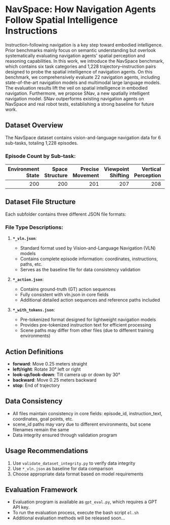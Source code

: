 # NavSpace:  How Navigation Agents Follow Spatial Intelligence Instructions

Instruction-following navigation is a key step toward embodied intelligence. Prior benchmarks mainly focus on semantic understanding but overlook systematically evaluating navigation agents' spatial perception and reasoning capabilities. In this work, we introduce the NavSpace benchmark, which contains six task categories and 1,228 trajectory–instruction pairs designed to probe the spatial intelligence of navigation agents. On this benchmark, we comprehensively evaluate 22 navigation agents, including state-of-the-art navigation models and multimodal large language models. The evaluation results lift the veil on spatial intelligence in embodied navigation. Furthermore, we propose SNav, a new spatially intelligent navigation model. SNav outperforms existing navigation agents on NavSpace and real robot tests, establishing a strong baseline for future work.

## Dataset Overview
The NavSpace dataset contains vision-and-language navigation data for 6 sub-tasks, totaling 1,228 episodes.

### Episode Count by Sub-task:

| Environment State | Space Structure | Precise Movement | Viewpoint Shifting | Vertical Perception | Spatial Relationship | Total |
|------------------:|----------------:|-----------------:|-------------------:|--------------------:|---------------------:|------:|
| 200               | 200             | 201              | 207                | 208                 | 212                  | **1,228** |

## Dataset File Structure
Each subfolder contains three different JSON file formats:

### File Type Descriptions:
1. **`*_vln.json`**: 
   - Standard format used by Vision-and-Language Navigation (VLN) models
   - Contains complete episode information: coordinates, instructions, paths, etc.
   - Serves as the baseline file for data consistency validation

2. **`*_action.json`**: 
   - Contains ground-truth (GT) action sequences
   - Fully consistent with vln.json in core fields
   - Additional detailed action sequences and reference paths included

3. **`*_with_tokens.json`**: 
   - Pre-tokenized format designed for lightweight navigation models
   - Provides pre-tokenized instruction text for efficient processing
   - Scene paths may differ from other files (due to different training environments)

## Action Definitions
- **forward**: Move 0.25 meters straight
- **left/right**: Rotate 30° left or right
- **look-up/look-down**: Tilt camera up or down by 30°
- **backward**: Move 0.25 meters backward
- **stop**: End of trajectory

## Data Consistency
- All files maintain consistency in core fields: episode_id, instruction_text, coordinates, goal points, etc.
- scene_id paths may vary due to different environments, but scene filenames remain the same
- Data integrity ensured through validation program

## Usage Recommendations
1. Use `validate_dataset_integrity.py` to verify data integrity
2. Use `*_vln.json` as baseline for data comparison
3. Choose appropriate data format based on model requirements

## Evaluation Framework
- Evaluation program is available as `gpt_eval.py`, which requires a GPT API key.
- To run the evaluation process, execute the bash script `el.sh`
- Additional evaluation methods will be released soon...
